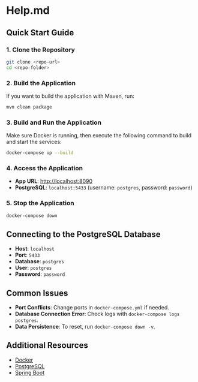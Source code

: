 # Help.md

## Quick Start Guide

### 1. Clone the Repository
```bash
git clone <repo-url>
cd <repo-folder>
```

### 2. Build the Application
If you want to build the application with Maven, run:
```bash
mvn clean package
```

### 3. Build and Run the Application
Make sure Docker is running, then execute the following command to build and start the services:
```bash
docker-compose up --build
```

### 4. Access the Application
- **App URL**: [http://localhost:8090](http://localhost:8090)
- **PostgreSQL**: `localhost:5433` (username: `postgres`, password: `password`)

### 5. Stop the Application
```bash
docker-compose down
```

## Connecting to the PostgreSQL Database
- **Host**: `localhost`
- **Port**: `5433`
- **Database**: `postgres`
- **User**: `postgres`
- **Password**: `password`

## Common Issues
- **Port Conflicts**: Change ports in `docker-compose.yml` if needed.
- **Database Connection Error**: Check logs with `docker-compose logs postgres`.
- **Data Persistence**: To reset, run `docker-compose down -v`.

## Additional Resources
- [Docker](https://docs.docker.com/)
- [PostgreSQL](https://www.postgresql.org/docs/)
- [Spring Boot](https://spring.io/projects/spring-boot)
